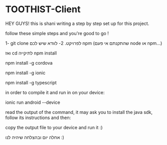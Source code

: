 # TOOTHIST-Client

HEY GUYS! this is shani writing a step by step set up for this project. 

follow these simple steps and you're good to go ! 

1-  git clone  לפרויקט. 
2- לוודא שיש לכם npm (שהתקנתם אי פעם node או npm...) 

ואז 
cd לתיקייה 
npm install

npm install -g cordova

npm install -g ionic

npm install -g typescript


in order to compile it and run in on your device: 

ionic run android --device

read the output of the command, it may ask you to install the java sdk, 
follow its instructions and then: 

copy the output file to your device and run it :) 

אחלה יום ובהצלחה שיהיה לנו :)
